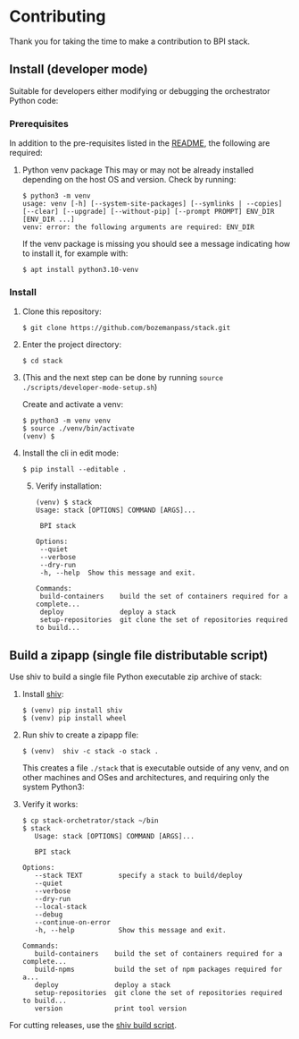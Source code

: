 # Contributing

Thank you for taking the time to make a contribution to BPI stack.

## Install (developer mode)

Suitable for developers either modifying or debugging the orchestrator Python code:

### Prerequisites

In addition to the pre-requisites listed in the [README](/README.md), the following are required:

1. Python venv package
   This may or may not be already installed depending on the host OS and version. Check by running:
   ```
   $ python3 -m venv
   usage: venv [-h] [--system-site-packages] [--symlinks | --copies] [--clear] [--upgrade] [--without-pip] [--prompt PROMPT] ENV_DIR [ENV_DIR ...]
   venv: error: the following arguments are required: ENV_DIR
   ```
   If the venv package is missing you should see a message indicating how to install it, for example with:
   ```
   $ apt install python3.10-venv
   ```

### Install

1. Clone this repository:
   ```
   $ git clone https://github.com/bozemanpass/stack.git
   ```

2. Enter the project directory:
   ```
   $ cd stack
   ```

3. (This and the next step can be done by running `source ./scripts/developer-mode-setup.sh`)

   Create and activate a venv:
   ```
   $ python3 -m venv venv
   $ source ./venv/bin/activate
   (venv) $
   ```

4. Install the cli in edit mode:
   ```
   $ pip install --editable .
   ```

   5. Verify installation:
      ```
      (venv) $ stack
      Usage: stack [OPTIONS] COMMAND [ARGS]...

       BPI stack

      Options:
       --quiet
       --verbose
       --dry-run
       -h, --help  Show this message and exit.

      Commands:
       build-containers    build the set of containers required for a complete...
       deploy              deploy a stack
       setup-repositories  git clone the set of repositories required to build...
      ```

## Build a zipapp (single file distributable script)

Use shiv to build a single file Python executable zip archive of stack:

1. Install [shiv](https://github.com/linkedin/shiv):
   ```
   $ (venv) pip install shiv
   $ (venv) pip install wheel
   ```

2. Run shiv to create a zipapp file:
   ```
   $ (venv)  shiv -c stack -o stack .
   ```
   This creates a file `./stack` that is executable outside of any venv, and on other machines and OSes and architectures, and requiring only the system Python3:

3. Verify it works:
   ```
   $ cp stack-orchetrator/stack ~/bin
   $ stack
      Usage: stack [OPTIONS] COMMAND [ARGS]...

      BPI stack

   Options:
      --stack TEXT         specify a stack to build/deploy
      --quiet
      --verbose
      --dry-run
      --local-stack
      --debug
      --continue-on-error
      -h, --help           Show this message and exit.

   Commands:
      build-containers    build the set of containers required for a complete...
      build-npms          build the set of npm packages required for a...
      deploy              deploy a stack
      setup-repositories  git clone the set of repositories required to build...
      version             print tool version
   ```

For cutting releases, use the [shiv build script](/scripts/build_shiv_package.sh).

